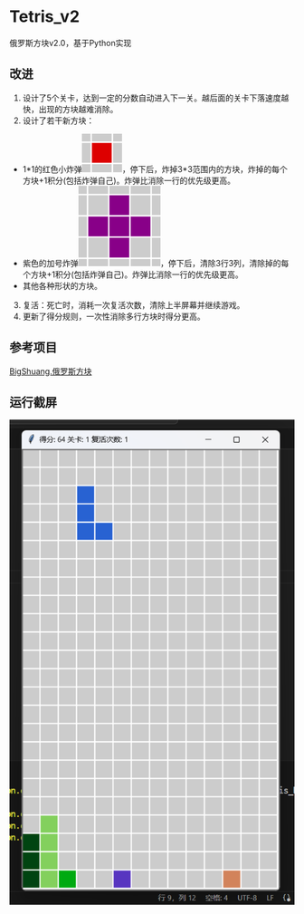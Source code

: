 # Tetris_v2
俄罗斯方块v2.0，基于Python实现

## 改进

1. 设计了5个关卡，达到一定的分数自动进入下一关。越后面的关卡下落速度越快，出现的方块越难消除。
2. 设计了若干新方块：
-  1\*1的红色小炸弹![image](pic/Boom.png)，停下后，炸掉3*3范围内的方块，炸掉的每个方块+1积分(包括炸弹自己)。炸弹比消除一行的优先级更高。
-  紫色的加号炸弹![image](pic/AddBoom.png)，停下后，清除3行3列，清除掉的每个方块+1积分(包括炸弹自己)。炸弹比消除一行的优先级更高。
-  其他各种形状的方块。
3. 复活：死亡时，消耗一次复活次数，清除上半屏幕并继续游戏。
4. 更新了得分规则，一次性消除多行方块时得分更高。

## 参考项目
[BigShuang.俄罗斯方块](https://github.com/BigShuang/Tetris)

## 运行截屏
![image](pic/pic1.png)



